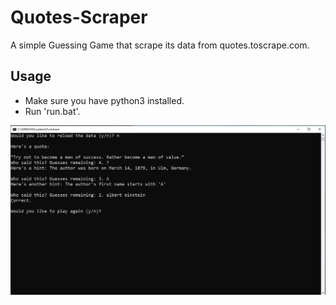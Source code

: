 # Quotes-Scraper

A simple Guessing Game that scrape its data from quotes.toscrape.com.

## Usage
- Make sure you have python3 installed.
- Run 'run.bat'.

<img src="images/screenshot.PNG">
